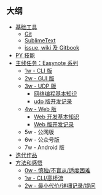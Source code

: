 ## 大纲

- [基础工具](0MOOC/README.md)
	+ [Git](0MOOC/git.md)
    + [SublimeText](0MOOC/SublimeText.md)
    + [issue, wiki 及 Gitbook](0MOOC/issue-wiki-gitbook.md)
- [PY 技能](python/README.md)
- [主线任务：Easynote 系列](_src/README.md)
	+ [1w - CLI 版](_src/om2py0w/0wex1/README.md)
    + [2w - GUI 版](_src/om2py2w/2wex0/README.md)
    + [3w - UDP 版](_src/om2py3w/3wex0/README.md)
        * [网络编程基本知识](1sTry/3w-Net-basics.md)
        * [udp 版开发记录](1sTry/3w-Net-dev.md)
    + [4w - Web 版](_src/om2py3w/4wex0/README.md)
        * [Web 开发基本知识](1sTry/4w-Web-basics)
        * [Web 版开发记录](1sTry/4w-Web-dev)
    + 5w - 公网版
    + 6w - 公众号版
    + 7w - Android 版
- [迭代作品](2nDev/README.md)
- [方法和感悟](thinking/README.md)
    + [0w - 慎独/不盲从/适度困难](thinking/0w-lecture-notes.md)
    + [1w - CLI/高桥流](thinking/1w-lecture-notes.md)
    + [2w - 最小代价/详细记录/提问](thinking/2w-lecture-notes.md)